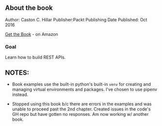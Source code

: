 ## About the book
Author: Caston C. Hillar
Publisher:Packt Publishing
Date Published: Oct 2016

[Get the Book](https://www.amazon.com/Building-RESTful-Python-Web-Services/dp/1786462257/ref=sr_1_1?ie=UTF8&qid=1536598426&sr=8-1&keywords=building+restful+python+web+services) - on Amazon

### Goal
Learn how to build REST APIs.

## NOTES:
* Book examples use the built-in python's built-in `venv` for creating and managing virtual environments and packages. I've chosen to use pipenv instead.

* Stopped using this book b/c there are errors in the examples and was unable to proceed past the 2nd chapter. Created issues in the code's GH repo but have gotten no responses. Am now working w/ another book.
